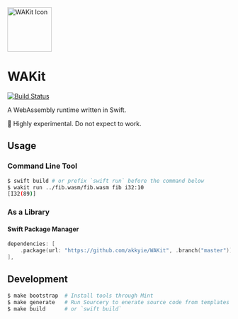 <a href="https://github.com/akkyie/wakit">
<img alt="WAKit Icon" src="https://raw.github.com/wiki/akkyie/wakit/images/wakit_icon.png" width="100px">
</a>

# WAKit

[![Build Status](https://img.shields.io/travis/akkyie/WAKit.svg?style=for-the-badge)](https://travis-ci.org/akkyie/WAKit)

A WebAssembly runtime written in Swift.

🚧 Highly experimental. Do not expect to work.

## Usage

### Command Line Tool

```sh
$ swift build # or prefix `swift run` before the command below
$ wakit run ../fib.wasm/fib.wasm fib i32:10
[I32(89)]
```

### As a Library

#### Swift Package Manager

```swift
dependencies: [
    .package(url: "https://github.com/akkyie/WAKit", .branch("master")),
],
```

## Development

```sh
$ make bootstrap  # Install tools through Mint
$ make generate   # Run Sourcery to enerate source code from templates
$ make build      # or `swift build`
```
